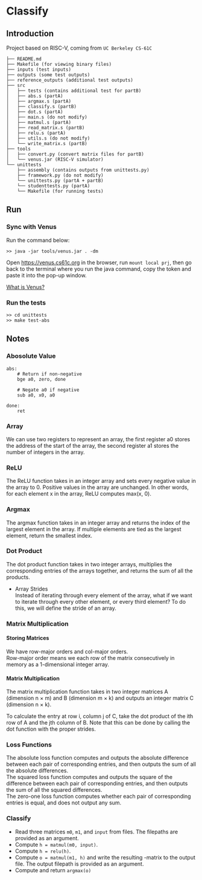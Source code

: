 # Classify
## Introduction
Project based on RISC-V, coming from `UC Berkeley CS-61C`
```
├── README.md
├── Makefile (for viewing binary files)
├── inputs (test inputs)
├── outputs (some test outputs)
├── reference_outputs (additional test outputs)
├── src
│   ├── tests (contains additional test for partB)
│   ├── abs.s (partA)
│   ├── argmax.s (partA)
│   ├── classify.s (partB)
│   ├── dot.s (partA)
│   ├── main.s (do not modify)
│   ├── matmul.s (partA)
│   ├── read_matrix.s (partB)
│   ├── relu.s (partA)
│   ├── utils.s (do not modify)
│   └── write_matrix.s (partB)
├── tools
│   ├── convert.py (convert matrix files for partB)
│   └── venus.jar (RISC-V simulator)
└── unittests
    ├── assembly (contains outputs from unittests.py)
    ├── framework.py (do not modify)
    └── unittests.py (partA + partB)
    └── studenttests.py (partA)
    └── Makefile (for running tests)
```

## Run
### Sync with Venus
Run the command below:
```
>> java -jar tools/venus.jar . -dm
```
Open https://venus.cs61c.org in the browser, run `mount local prj`, then go back to the terminal where you run the java command, copy the token and paste it into the pop-up window.  

[What is Venus?](https://github.com/kvakil/venus)

### Run the tests
```
>> cd unittests
>> make test-abs
```

## Notes
### Abosolute Value
```
abs:
    # Return if non-negative
    bge a0, zero, done

    # Negate a0 if negative
    sub a0, x0, a0

done:
    ret
```

### Array
We can use two registers to represent an array, the first register a0 stores the address of the start of the array, the second register a1 stores the number of integers in the array.

### ReLU
The ReLU function takes in an integer array and sets every negative value in the array to 0. Positive values in the array are unchanged. In other words, for each element x in the array, ReLU computes max(x, 0).

### Argmax
The argmax function takes in an integer array and returns the index of the largest element in the array. If multiple elements are tied as the largest element, return the smallest index.

### Dot Product
The dot product function takes in two integer arrays, multiplies the corresponding entries of the arrays together, and returns the sum of all the products.  
- Array Strides  
Instead of iterating through every element of the array, what if we want to iterate through every other element, or every third element? To do this, we will define the stride of an array.

### Matrix Multiplication
#### Storing Matrices
We have row-major orders and col-major orders.  
Row-major order means we each row of the matrix consecutively in memory as a 1-dimensional integer array.

#### Matrix Multiplication
The matrix multiplication function takes in two integer matrices A (dimension n × m) and B (dimension m × k) and outputs an integer matrix C (dimension n × k).

To calculate the entry at row i, column j of C, take the dot product of the ith row of A and the jth column of B. Note that this can be done by calling the dot function with the proper strides.

### Loss Functions
The absolute loss function computes and outputs the absolute difference between each pair of corresponding entries, and then outputs the sum of all the absolute differences.  
The squared loss function computes and outputs the square of the difference between each pair of corresponding entries, and then outputs the sum of all the squared differences.  
The zero-one loss function computes whether each pair of corresponding entries is equal, and does not output any sum.

### Classify
- Read three matrices `m0`, `m1`, and `input` from files. The filepaths are provided as an argument.  
- Compute `h = matmul(m0, input)`.  
- Compute `h = relu(h)`.  
- Compute `o = matmul(m1, h)` and write the resulting -matrix to the output file. The output filepath is provided as an argument.  
- Compute and return `argmax(o)`